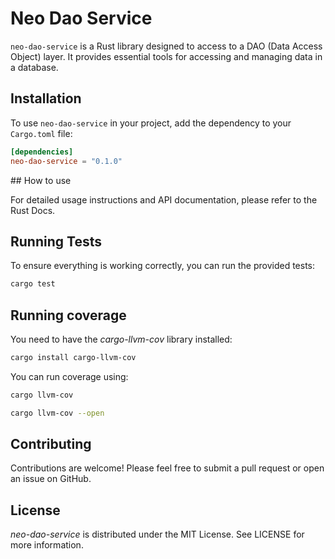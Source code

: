 # Neo Dao Service

`neo-dao-service` is a Rust library designed to access to a DAO (Data Access Object) layer. It provides essential tools for accessing and managing data in a database.

## Installation

To use `neo-dao-service` in your project, add the dependency to your `Cargo.toml` file:

```toml
[dependencies]
neo-dao-service = "0.1.0"
```

## How to use

For detailed usage instructions and API documentation, please refer to the Rust Docs.

## Running Tests

To ensure everything is working correctly, you can run the provided tests:

```bash
cargo test
```

## Running coverage

You need to have the _cargo-llvm-cov_ library installed:

```bash
cargo install cargo-llvm-cov
```

You can run coverage using:

```bash
cargo llvm-cov
```

```bash
cargo llvm-cov --open
```

## Contributing

Contributions are welcome! Please feel free to submit a pull request or open an issue on GitHub.

## License

_neo-dao-service_ is distributed under the MIT License. See LICENSE for more information.

